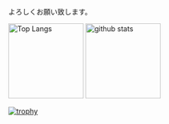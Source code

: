 
よろしくお願い致します。

<p align="left"> 
  <img alt="Top Langs" height="150px" src="https://github-readme-stats.vercel.app/api/top-langs/?username=yossu-y&layout=compact&count_private=true&show_icons=true&theme=onedark" />
  <img alt="github stats" height="150px" src="https://github-readme-stats.vercel.app/api?username=yossu-y&count_private=true&show_icons=true&show_icons=true&theme=onedark" />
</p>

[![trophy](https://github-profile-trophy.vercel.app/?username=yossu-y&theme=onedark&column=7
)](https://github.com/ryo-ma/github-profile-trophy)



<!---
yossu-y/yossu-y is a ✨ special ✨ repository because its `README.md` (this file) appears on your GitHub profile.
You can click the Preview link to take a look at your changes.
--->
